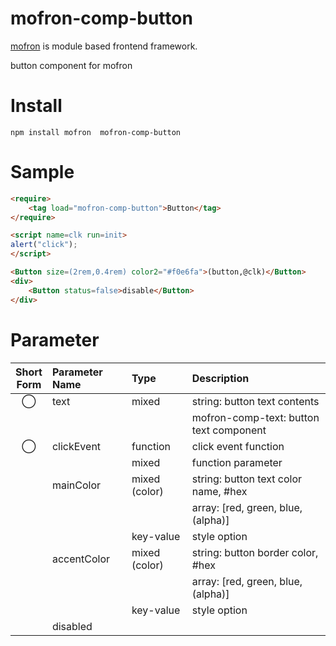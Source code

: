 #  mofron-comp-button
[mofron](https://mofron.github.io/mofron/) is module based frontend framework.

button component for mofron


# Install
```
npm install mofron  mofron-comp-button
```

# Sample
```html
<require>
    <tag load="mofron-comp-button">Button</tag>
</require>

<script name=clk run=init>
alert("click");
</script>

<Button size=(2rem,0.4rem) color2="#f0e6fa">(button,@clk)</Button>
<div>
    <Button status=false>disable</Button>
</div>
```

# Parameter

| Short<br>Form | Parameter Name | Type | Description |
|:-------------:|:---------------|:-----|:------------|
| ◯  | text | mixed | string: button text contents |
| | | | mofron-comp-text: button text component |
| ◯  | clickEvent | function | click event function |
| | | mixed | function parameter |
| | mainColor | mixed (color) | string: button text color name, #hex |
| | | | array: [red, green, blue, (alpha)] |
| | | key-value | style option |
| | accentColor | mixed (color) | string: button border color, #hex |
| | | | array: [red, green, blue, (alpha)] |
| | | key-value | style option |
| | disabled | | | enabled | | | status | boolean | change enable/disable mode |

